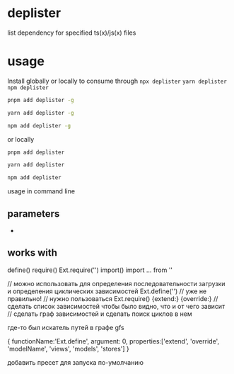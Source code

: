 # deplister
list dependency for specified ts(x)/js(x) files

# usage

Install globally or locally to consume through `npx deplister` `yarn deplister` `npm deplister`

```bash
pnpm add deplister -g
```

```bash
yarn add deplister -g
```

```bash
npm add deplister -g
```

or locally


```bash
pnpm add deplister
```

```bash
yarn add deplister
```

```bash
npm add deplister
```

usage in command line

## parameters

-

## works with

define()
require()
Ext.require('')
import()
import ... from ''

// можно использовать для определения последовательности загрузки и определения циклических зависимостей
Ext.define('')
// уже не правильно!
// нужно пользоваться Ext.require()
{extend:}
{override:}
// сделать список зависимостей чтобы было видно, что и от чего зависит
// сделать граф зависимостей и сделать поиск циклов в нем


где-то был искатель путей в графе gfs

{
  functionName:'Ext.define',
  argument: 0,
  properties:['extend', 'override', 'modelName', 'views', 'models', 'stores']
}


добавить пресет для запуска по-умолчанию